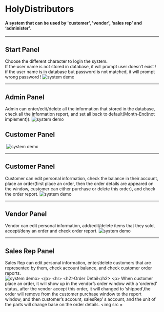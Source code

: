 # HolyDistributors
<h4>
A system that can be used by 'customer', 'vendor', ‘sales rep’ and ‘administer’.
  </h4>
  <hr>
<h2>Start Panel</h2>
<p>
Choose  the different character to login the system. <br/>
If the user name is not stored in database, it will prompt user doesn’t exist !<br/>
if the user name is in database but password is not matched, it will prompt wrong password !
  <img src = "" alt ="system demo">
  </p>
  
  <hr>
  <h2>Admin Panel</h2>
  <p>
  Admin can enter/edit/delete all the information that stored in the database, check all the information report, and set all back to default(Month-End(not implement)).
  <img src = "" alt ="system demo">
  </p>
  
  <h2>Customer Panel</h2>
  <p>
  <img src = "" alt = "system demo">
  </p>
  
  <hr>
  <h2>Customer Panel</h2>
  <p>
Customer can edit personal information, check the balance in their account, place an order(first place an order, then the order details are appeared on the window, customer can either  purchase or delete this order), and check the order report.
 <img src = "" alt="system demo"
 </p>
  
  <hr>
  <h2>Vendor Panel</h2>
  <p>
  Vendor can edit personal information, add/edit/delete items that they sold, accept/deny an order and check order report.
  <img src = "" alt = "system demo">
  </p>
  
  <hr>
  <h2>Sales Rep Panel</h2>
  <p>
Sales  Rep can edit personal information, enter/delete customers that  are represented by them, check account balance, and check customer order reports. 
  <img src = "" alt = "system demo>
  </p>
  
  <hr>
  <h2>Order Detail</h2>
  <p>
  When customer place an order, it will show up in the vendor’s order window with a ‘ordered' status, after the vendor accept this order, it will changed to ‘shipped’,the order will remove from the customer purchase window to the report window, and then customer’s account, salesRep’ s account, and the unit of the parts will change base on the order details.

  <img src = "" alt = "system demo">
  </p>
